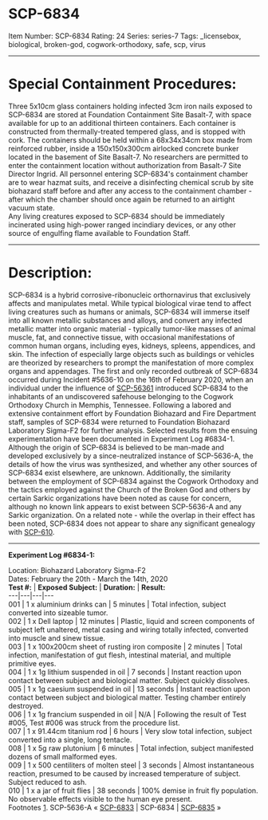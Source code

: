 # SCP-6834
Item Number: SCP-6834
Rating: 24
Series: series-7
Tags: _licensebox, biological, broken-god, cogwork-orthodoxy, safe, scp, virus

---

# **Special Containment Procedures:**
Three 5x10cm glass containers holding infected 3cm iron nails exposed to SCP-6834 are stored at Foundation Containment Site Basalt-7, with space available for up to an additional thirteen containers. Each container is constructed from thermally-treated tempered glass, and is stopped with cork. The containers should be held within a 68x34x34cm box made from reinforced rubber, inside a 150x150x300cm airlocked concrete bunker located in the basement of Site Basalt-7. No researchers are permitted to enter the containment location without authorization from Basalt-7 Site Director Ingrid. All personnel entering SCP-6834's containment chamber are to wear hazmat suits, and receive a disinfecting chemical scrub by site biohazard staff before and after any access to the containment chamber - after which the chamber should once again be returned to an airtight vacuum state.  
Any living creatures exposed to SCP-6834 should be immediately incinerated using high-power ranged incindiary devices, or any other source of engulfing flame available to Foundation Staff.
* * *
# **Description:**
SCP-6834 is a hybrid corrosive-ribonucleic orthornavirus that exclusively affects and manipulates metal. While typical biological virae tend to affect living creatures such as humans or animals, SCP-6834 will immerse itself into all known metallic substances and alloys, and convert any infected metallic matter into organic material - typically tumor-like masses of animal muscle, fat, and connective tissue, with occasional manifestations of common human organs, including eyes, kidneys, spleens, appendices, and skin. The infection of especially large objects such as buildings or vehicles are theorized by researchers to prompt the manifestation of more complex organs and appendages.
The first and only recorded outbreak of SCP-6834 occurred during Incident #5636-10 on the 16th of February 2020, when an individual under the influence of [SCP-5636](/scp-5636)[1](javascript:;) introduced SCP-6834 to the inhabitants of an undiscovered safehouse belonging to the Cogwork Orthodoxy Church in Memphis, Tennessee. Following a labored and extensive containment effort by Foundation Biohazard and Fire Department staff, samples of SCP-6834 were returned to Foundation Biohazard Laboratory Sigma-F2 for further analysis. Selected results from the ensuing experimentation have been documented in Experiment Log #6834-1.
Although the origin of SCP-6834 is believed to be man-made and developed exclusively by a since-neutralized instance of SCP-5636-A, the details of how the virus was synthesized, and whether any other sources of SCP-6834 exist elsewhere, are unknown. Additionally, the similarity between the employment of SCP-6834 against the Cogwork Orthodoxy and the tactics employed against the Church of the Broken God and others by certain Sarkic organizations have been noted as cause for concern, although no known link appears to exist between SCP-5636-A and any Sarkic organization. On a related note - while the overlap in their effect has been noted, SCP-6834 does not appear to share any significant genealogy with [SCP-610](/scp-610).
* * *
**Experiment Log #6834-1:**
  

Location: Biohazard Laboratory Sigma-F2  
Dates: February the 20th - March the 14th, 2020  
**Test #:** | **Exposed Subject:** | **Duration:** | **Result:**  
---|---|---|---  
001 | 1 x aluminium drinks can | 5 minutes | Total infection, subject converted into sizeable tumor.  
002 | 1 x Dell laptop | 12 minutes | Plastic, liquid and screen components of subject left unaltered, metal casing and wiring totally infected, converted into muscle and sinew tissue.  
003 | 1 x 100x200cm sheet of rusting iron composite | 2 minutes | Total infection, manifestation of gut flesh, intestinal material, and multiple primitive eyes.  
004 | 1 x 1g lithium suspended in oil | 7 seconds | Instant reaction upon contact between subject and biological matter. Subject quickly dissolves.  
005 | 1 x 1g caesium suspended in oil | 13 seconds | Instant reaction upon contact between subject and biological matter. Testing chamber entirely destroyed.  
006 | 1 x 1g francium suspended in oil | N/A | Following the result of Test #005, Test #006 was struck from the procedure list.  
007 | 1 x 91.44cm titanium rod | 6 hours | Very slow total infection, subject converted into a single, long tentacle.  
008 | 1 x 5g raw plutonium | 6 minutes | Total infection, subject manifested dozens of small malformed eyes.  
009 | 1 x 500 centiliters of molten steel | 3 seconds | Almost instantaneous reaction, presumed to be caused by increased temperature of subject. Subject reduced to ash.  
010 | 1 x a jar of fruit flies | 38 seconds | 100% demise in fruit fly population. No observable effects visible to the human eye present.  
Footnotes
[1](javascript:;). SCP-5636-A
« [SCP-6833](/scp-6833) | SCP-6834 | [SCP-6835](/scp-6835) »